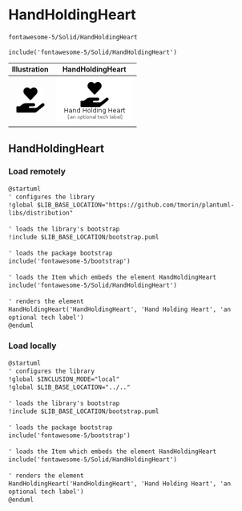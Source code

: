 # HandHoldingHeart


```text
fontawesome-5/Solid/HandHoldingHeart
```

```text
include('fontawesome-5/Solid/HandHoldingHeart')
```



| Illustration | HandHoldingHeart |
| :---: | :---: |
| ![illustration for Illustration](../../fontawesome-5/Solid/HandHoldingHeart.png) | ![illustration for HandHoldingHeart](../../fontawesome-5/Solid/HandHoldingHeart.Local.png) |




## HandHoldingHeart

### Load remotely
```plantuml
@startuml
' configures the library
!global $LIB_BASE_LOCATION="https://github.com/tmorin/plantuml-libs/distribution"

' loads the library's bootstrap
!include $LIB_BASE_LOCATION/bootstrap.puml

' loads the package bootstrap
include('fontawesome-5/bootstrap')

' loads the Item which embeds the element HandHoldingHeart
include('fontawesome-5/Solid/HandHoldingHeart')

' renders the element
HandHoldingHeart('HandHoldingHeart', 'Hand Holding Heart', 'an optional tech label')
@enduml
```

### Load locally
```plantuml
@startuml
' configures the library
!global $INCLUSION_MODE="local"
!global $LIB_BASE_LOCATION="../.."

' loads the library's bootstrap
!include $LIB_BASE_LOCATION/bootstrap.puml

' loads the package bootstrap
include('fontawesome-5/bootstrap')

' loads the Item which embeds the element HandHoldingHeart
include('fontawesome-5/Solid/HandHoldingHeart')

' renders the element
HandHoldingHeart('HandHoldingHeart', 'Hand Holding Heart', 'an optional tech label')
@enduml
```

